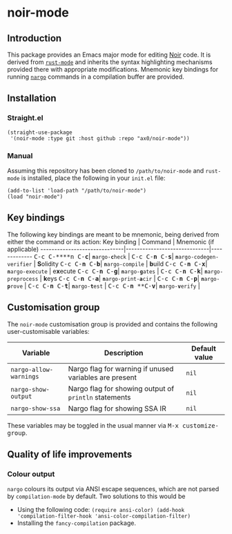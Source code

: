 # noir-mode
## Introduction
This package provides an Emacs major mode for editing [Noir](https://noir-lang.org/) code. It is derived from [`rust-mode`](https://github.com/rust-lang/rust-mode) and inherits the syntax highlighting mechanisms provided there with appropriate modifications. Mnemonic key bindings for running [`nargo`](https://noir-lang.org/getting_started/nargo/nargo_installation) commands in a compilation buffer are provided.
## Installation
### Straight.el
```
(straight-use-package
 '(noir-mode :type git :host github :repo "ax0/noir-mode"))
```
### Manual
Assuming this repository has been cloned to `/path/to/noir-mode` and `rust-mode` is installed, place the following in your `init.el` file:
```
(add-to-list 'load-path "/path/to/noir-mode")
(load "noir-mode")
```
## Key bindings
The following key bindings are meant to be mnemonic, being derived from either the command or its action:
Key binding           |   Command                    | Mnemonic (if applicable)
------------------------------|------------------------------|-------------
<kbd>C-c C-****n C-**c**</kbd>| <code><b>n</b>argo-<b>c</b>heck</code>        |
<kbd>C-c C-**n** C-**s**</kbd>| <code><b>n</b>argo-codegen-verifier</code> | **S**olidity
<kbd>C-c C-**n** C-**b**</kbd>| <code><b>n</b>argo-compile</code>			 | **b**uild
<kbd>C-c C-**n** C-**x**</kbd>| <code><b>n</b>argo-execute</code>			 | e**x**ecute
<kbd>C-c C-**n** C-**g**</kbd>| <code><b>n</b>argo-<b>g</b>ates</code>		 |
<kbd>C-c C-**n** C-**k**</kbd>| <code><b>n</b>argo-preprocess</code>		 | **k**eys
<kbd>C-c C-**n** C-**a**</kbd>| <code><b>n</b>argo-print-<b>a</b>cir</code>	|
<kbd>C-c C-**n** C-**p**</kbd>| <code><b>n</b>argo-<b>p</b>rove</code>		|
<kbd>C-c C-**n** C-**t**</kbd>| <code><b>n</b>argo-<b>t</b>est</code>		 |
<kbd>C-c C-**n** **C-**v**</kbd>| <code><b>n</b>argo-<b>v</b>erify</code>		 |

## Customisation group
The `noir-mode` customisation group is provided and contains the following user-customisable variables:

Variable | Description| Default value
---------|------------|----------
`nargo-allow-warnings` | Nargo flag for warning if unused variables are present| `nil`
`nargo-show-output` | Nargo flag for showing output of `println` statements | `nil`
`nargo-show-ssa` | Nargo flag for showing SSA IR | `nil`

These variables may be toggled in the usual manner via <kbd>M-x customize-group</kbd>.

## Quality of life improvements
### Colour output
`nargo` colours its output via ANSI escape sequences, which are not parsed by `compilation-mode` by default. Two solutions to this would be
- Using the following code:
	  ```
(require ansi-color)
(add-hook 'compilation-filter-hook 'ansi-color-compilation-filter)
	  ```
- Installing the `fancy-compilation` package.
